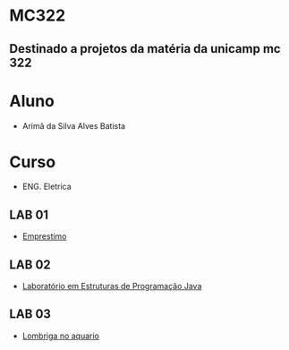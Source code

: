 # MC322
## Destinado a projetos da matéria da unicamp mc 322


# Aluno
  * Arimã da Silva Alves Batista

# Curso
  * ENG. Eletrica
  
## LAB 01
 * [Emprestimo](https://github.com/ArimaBatista/MC322/blob/main/Lab01/emprestimo01-ra194347.ipynb)

## LAB 02
 * [Laboratório em Estruturas de Programação Java](https://github.com/ArimaBatista/MC322/blob/main/Lab%2002/lab02-ra194347-java-estruturas.ipynb)

## LAB 03
 * [Lombriga no aquario](https://github.com/ArimaBatista/MC322/tree/main/LAB%2003)
